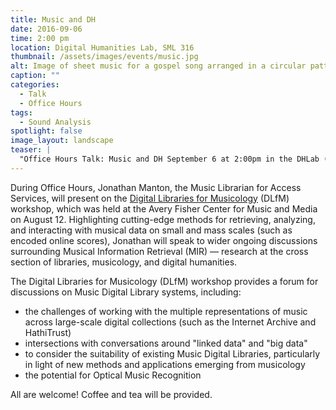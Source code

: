 ```yaml
---
title: Music and DH
date: 2016-09-06 
time: 2:00 pm
location: Digital Humanities Lab, SML 316
thumbnail: /assets/images/events/music.jpg
alt: Image of sheet music for a gospel song arranged in a circular pattern on the page. The very center of the image shows special instructions for performance
caption: ""
categories: 
  - Talk
  - Office Hours
tags:
  - Sound Analysis
spotlight: false 
image_layout: landscape
teaser: |
  "Office Hours Talk: Music and DH September 6 at 2:00pm in the DHLab (SML 316) During Office Hours, Jonathan Manton, the Music Librarian for Access Services, will present on the Digital Libraries for..."
---
```

During Office Hours, Jonathan Manton, the Music Librarian for Access Services, will present on the <a href='http://www.transforming-musicology.org/dlfm2016/' target='_blank'>Digital Libraries for Musicology</a> (DLfM) workshop, which was held at the Avery Fisher Center for Music and Media on August 12. Highlighting cutting-edge methods for retrieving, analyzing, and interacting with musical data on small and mass scales (such as encoded online scores), Jonathan will speak to wider ongoing discussions surrounding Musical Information Retrieval (MIR) — research at the cross section of libraries, musicology, and digital humanities.

The Digital Libraries for Musicology (DLfM) workshop provides a forum for discussions on Music Digital Library systems, including:
 * the challenges of working with the multiple representations of music across large-scale digital collections (such as the Internet Archive and HathiTrust)
 * intersections with conversations around "linked data" and "big data"
 * to consider the suitability of existing Music Digital Libraries, particularly in light of new methods and applications emerging from musicology
 * the potential for Optical Music Recognition
   
All are welcome! Coffee and tea will be provided.